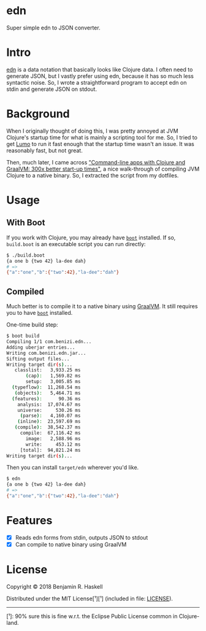 # edn

Super simple edn to JSON converter.

# Intro

[edn][edn] is a data notation that basically looks like Clojure data.  I often
need to generate JSON, but I vastly prefer using edn, because it has so much
less syntactic noise.  So, I wrote a straightforward program to accept edn on
stdin and generate JSON on stdout.

# Background

When I originally thought of doing this, I was pretty annoyed at JVM Clojure's
startup time for what is mainly a scripting tool for me.  So, I tried to get
[Lumo][lumo] to run it fast enough that the startup time wasn't an issue.  It
was reasonably fast, but not great.

Then, much later, I came across ["Command-line apps with Clojure and GraalVM:
300x better start-up times"][blog-post], a nice walk-through of compiling JVM
Clojure to a native binary.  So, I extracted the script from my dotfiles.

# Usage

## With Boot

If you work with Clojure, you may already have [`boot`][boot] installed.  If
so, `build.boot` is an executable script you can run directly:

```sh
$ ./build.boot
{a one b {two 42} la-dee dah}
# =>
{"a":"one","b":{"two":42},"la-dee":"dah"}
```

## Compiled

Much better is to compile it to a native binary using [GraalVM][graalvm].  It
still requires you to have [`boot`][boot] installed.

One-time build step:

```sh
$ boot build
Compiling 1/1 com.benizi.edn...
Adding uberjar entries...
Writing com.benizi.edn.jar...
Sifting output files...
Writing target dir(s)...
   classlist:   3,933.25 ms
       (cap):   1,569.82 ms
       setup:   3,005.85 ms
  (typeflow):  11,268.54 ms
   (objects):   5,464.71 ms
  (features):      90.36 ms
    analysis:  17,074.67 ms
    universe:     530.26 ms
     (parse):   4,160.07 ms
    (inline):  23,597.69 ms
   (compile):  38,542.37 ms
     compile:  67,116.42 ms
       image:   2,588.96 ms
       write:     453.12 ms
     [total]:  94,821.24 ms
Writing target dir(s)...
```

Then you can install `target/edn` wherever you'd like.

```sh
$ edn
{a one b {two 42} la-dee dah}
# =>
{"a":"one","b":{"two":42},"la-dee":"dah"}
```

# Features

- [x] Reads edn forms from stdin, outputs JSON to stdout
- [x] Can compile to native binary using GraalVM

# License

Copyright © 2018 Benjamin R. Haskell

Distributed under the MIT License[¹][¹] (included in file: [LICENSE](LICENSE)).

---

[edn]: https://github.com/edn-format/edn
[lumo]: https://github.com/anmonteiro/lumo
[boot]: http://boot-clj.com/
[graalvm]: https://www.graalvm.org/
[blog-post]: https://www.astrecipes.net/blog/2018/07/20/cmd-line-apps-with-clojure-and-graalvm/
[¹]: 90% sure this is fine w.r.t. the Eclipse Public License common in Clojure-land.
